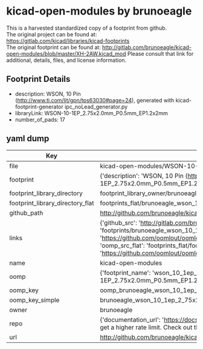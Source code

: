 # kicad-open-modules by brunoeagle  
This is a harvested standardized copy of a footprint from github.  
The original project can be found at:  
https://gitlab.com/kicad/libraries/kicad-footprints  
The original footprint can be found at:
http://gitlab.com/brunoeagle/kicad-open-modules/blob/master/XH-2AW.kicad_mod
Please consult that link for additional, details, files, and license information.  
## Footprint Details
* description: WSON, 10 Pin (http://www.ti.com/lit/gpn/tps63030#page=24), generated with kicad-footprint-generator ipc_noLead_generator.py  
* libraryLink: WSON-10-1EP_2.75x2.0mm_P0.5mm_EP1.2x2mm  
* number_of_pads: 17  
## yaml dump  
| Key | Value |  
| --- | --- |  
| file | kicad-open-modules/WSON-10-1EP_2.75x2.0mm_P0.5mm_EP1.2x2mm.kicad_mod |  
| footprint | {'description': 'WSON, 10 Pin (http://www.ti.com/lit/gpn/tps63030#page=24), generated with kicad-footprint-generator ipc_noLead_generator.py', 'libraryLink': 'WSON-10-1EP_2.75x2.0mm_P0.5mm_EP1.2x2mm', 'number_of_pads': 17} |  
| footprint_library_directory | footprint_library_owner/brunoeagle_kicad-open-modules |  
| footprint_library_directory_flat | footprints_flat/brunoeagle_wson_10_1ep_2_75x2_0mm_p0_5mm_ep1_2x2mm_wson_10_1ep_2_75x2_0mm_p0_5mm_ep1_2x2mm/working |  
| github_path | http://github.com/brunoeagle/kicad-open-modules/blob/master/WSON-10-1EP_2.75x2.0mm_P0.5mm_EP1.2x2mm.kicad_mod |  
| links | {'github_src': 'http://gitlab.com/brunoeagle/kicad-open-modules/blob/master/XH-2AW.kicad_mod', 'github_src_repo': 'https://gitlab.com/kicad/libraries/kicad-footprints', 'oomp_bot': 'footprints/brunoeagle_wson_10_1ep_2_75x2_0mm_p0_5mm_ep1_2x2mm_wson_10_1ep_2_75x2_0mm_p0_5mm_ep1_2x2mm/working', 'oomp_bot_github': 'https://github.com/oomlout/oomlout_oomp_footprint_bot/tree/main/footprints/brunoeagle_wson_10_1ep_2_75x2_0mm_p0_5mm_ep1_2x2mm_wson_10_1ep_2_75x2_0mm_p0_5mm_ep1_2x2mm/working', 'oomp_src_flat': 'footprints_flat/footprints_flat/brunoeagle_wson_10_1ep_2_75x2_0mm_p0_5mm_ep1_2x2mm_wson_10_1ep_2_75x2_0mm_p0_5mm_ep1_2x2mm/working', 'oomp_src_flat_github': 'https://github.com/oomlout/oomlout_oomp_footprint_src/tree/main/footprints_flat/brunoeagle_wson_10_1ep_2_75x2_0mm_p0_5mm_ep1_2x2mm_wson_10_1ep_2_75x2_0mm_p0_5mm_ep1_2x2mm/working'} |  
| name | kicad-open-modules |  
| oomp | {'footprint_name': 'wson_10_1ep_2_75x2_0mm_p0_5mm_ep1_2x2mm', 'library_name': 'kicad_open_modules', 'original_filename': 'kicad-open-modules/WSON-10-1EP_2.75x2.0mm_P0.5mm_EP1.2x2mm.kicad_mod', 'owner_name': 'brunoeagle'} |  
| oomp_key | oomp_brunoeagle_wson_10_1ep_2_75x2_0mm_p0_5mm_ep1_2x2mm_wson_10_1ep_2_75x2_0mm_p0_5mm_ep1_2x2mm |  
| oomp_key_simple | brunoeagle_wson_10_1ep_2_75x2_0mm_p0_5mm_ep1_2x2mm_wson_10_1ep_2_75x2_0mm_p0_5mm_ep1_2x2mm |  
| owner | brunoeagle |  
| repo | {'documentation_url': 'https://docs.github.com/rest/overview/resources-in-the-rest-api#rate-limiting', 'message': "API rate limit exceeded for 84.66.173.59. (But here's the good news: Authenticated requests get a higher rate limit. Check out the documentation for more details.)"} |  
| url | http://github.com/brunoeagle/kicad-open-modules |  

